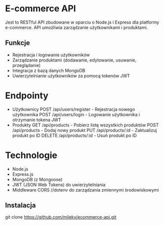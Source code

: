 # E-commerce API

Jest to RESTful API zbudowane w oparciu o Node.js i Express dla platformy e-commerce. API umożliwia zarządzanie użytkownikami i produktami.

## Funkcje

- Rejestracja i logowanie użytkowników
- Zarządzanie produktami (dodawanie, edytowanie, usuwanie, przeglądanie)
- Integracja z bazą danych MongoDB
- Uwierzytelnianie użytkowników za pomocą tokenów JWT

# Endpointy
- Użytkownicy
   POST /api/users/register - Rejestracja nowego użytkownika
   POST /api/users/login - Logowanie użytkownika i otrzymanie tokena JWT
- Produkty
   GET /api/products - Pobierz listę wszystkich produktów
   POST /api/products - Dodaj nowy produkt
   PUT /api/products/:id - Zaktualizuj produkt po ID
   DELETE /api/products/:id - Usuń produkt po ID
# Technologie
- Node.js
- Express.js
- MongoDB (z Mongoose)
- JWT (JSON Web Tokens) do uwierzytelniania
- Middleware CORS
  //dotenv do zarządzania zmiennymi środowiskowymi

## Instalacja
   git clone https://github.com/milekv/ecommerce-api.git

